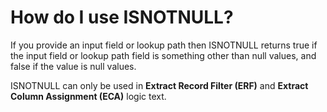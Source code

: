 
# How do I use ISNOTNULL? 

If you provide an input field or lookup path then ISNOTNULL returns true if the input field or lookup path field is something other than null values, and false if the value is null values.

ISNOTNULL can only be used in **Extract Record Filter (ERF)** and **Extract Column Assignment (ECA)** logic text.

